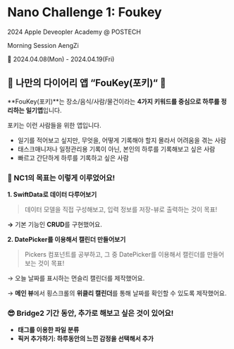 # Nano Challenge 1: Foukey
2024 Apple Deveopler Academy @ POSTECH 

Morning Session AengZi


📅 2024.04.08(Mon) - 2024.04.19(Fri)

## 📝 나만의 다이어리 앱 “FouKey(포키)“ 📝
> 

**FouKey(포키)**는 장소/음식/사람/물건이라는 **4가지 키워드를 중심으로 하루를 정리하는 일기앱**입니다.

포키는 이런 사람들을 위한 앱입니다.
- 일기를 적어보고 싶지만, 무엇을, 어떻게 기록해야 할지 몰라서 어려움을 겪는 사람
- 태스크매니저나 일정관리용 기록이 아닌, 본인의 하루를 기록해보고 싶은 사람
- 빠르고 간단하게 하루를 기록하고 싶은 사람


### 🥳 NC1의 목표는 이렇게 이루었어요!

**1. SwiftData로 데이터 다루어보기**

> 데이터 모델을 직접 구성해보고,  입력 정보를 저장-뷰로 출력하는 것이 목표!
> 

**→** 기본 기능인 **CRUD**를 구현했어요.

**2. DatePicker를 이용해서 캘린더 만들어보기**  

> Pickers 컴포넌트를 공부하고, 그 중 DatePicker를 이용해서 캘린더를 만들어보는 것이 목표!
> 

→ 오늘 날짜를 표시하는 먼슬리 캘린더를 제작했어요. 

→ **메인 뷰**에서 횡스크롤의 **위클리 캘린더**를 통해 날짜를 확인할 수 있도록 제작했어요.

### 😎 Bridge2 기간 동안, 추가로 해보고 싶은 것이 있어요!

- **태그를 이용한 파일 분류**
- **픽커 추가하기: 하루동안의 느낀 감정을 선택해서 추가**

